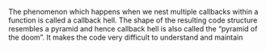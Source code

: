 The phenomenon which happens when we nest multiple callbacks within a function is called a callback hell. 
The shape of the resulting code structure resembles a pyramid and hence callback hell is also called the “pyramid of the doom”. It makes the code very difficult to understand and maintain

